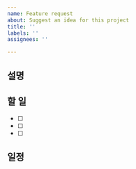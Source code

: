 ```yaml
---
name: Feature request
about: Suggest an idea for this project
title: ''
labels: ''
assignees: ''

---
```


## 설명

## 할 일
- [ ]
- [ ]
- [ ]

## 일정
